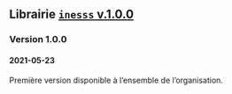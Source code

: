 ## Librairie <a href="https://github.com/INESSS-QC/inesss1" target="_blank"><code>inesss</code> v.1.0.0</a>

### Version 1.0.0

#### 2021-05-23

Première version disponible à l’ensemble de l’organisation.
